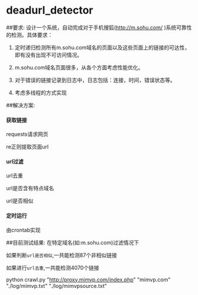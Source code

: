 # deadurl_detector
##要求:
设计一个系统，自动完成对于手机搜狐(http://m.sohu.com/ )系统可靠性的检测。具体要求：

1. 定时递归检测所有m.sohu.com域名的页面以及这些页面上的链接的可达性，即有没有出现不可访问情况。

2. m.sohu.com域名页面很多，从各个方面考虑性能优化。

3. 对于错误的链接记录到日志中，日志包括：连接，时间，错误状态等。

4. 考虑多线程的方式实现

##解决方案:
#### 获取链接
requests请求网页

re正则提取页面url


#### url过滤
url去重

url是否含有特点域名

url是否相似

#### 定时运行
由crontab实现



##目前测试结果:
在特定域名(如:m.sohu.com)过滤情况下

如果判断`url是否相似`,一共能检测87个非相似链接

如果进行`url去重`,一共能检测4070个链接

python crawl.py "http://proxy.mimvp.com/index.php" "mimvp.com" "./log/mimvp.txt" "./log/mimvpsource.txt"


